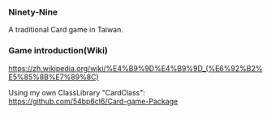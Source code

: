 ### Ninety-Nine
A traditional Card game in Taiwan.

### Game introduction(Wiki)
https://zh.wikipedia.org/wiki/%E4%B9%9D%E4%B9%9D_(%E6%92%B2%E5%85%8B%E7%89%8C)

Using my own ClassLibrary "CardClass":  
https://github.com/54bp6cl6/Card-game-Package
